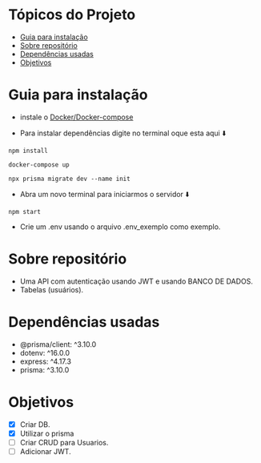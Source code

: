 # Tópicos do Projeto
- [Guia para instalação](#guia-para-instalação)
- [Sobre repositório](#sobre-repositório)
- [Dependências usadas](#dependências-usadas)
- [Objetivos](#objetivos)

# Guia para instalação
* instale o [Docker/Docker-compose](https://docs.docker.com/compose/install/)

* Para instalar dependências digite no terminal oque esta  aqui ⬇️

```
npm install
```
```
docker-compose up
```
```
npx prisma migrate dev --name init
```
* Abra um novo terminal para iniciarmos o servidor ⬇️
```npm
npm start
```
* Crie um .env usando o arquivo .env_exemplo como exemplo.


# Sobre repositório
* Uma API com autenticação usando JWT e usando BANCO DE DADOS.
* Tabelas (usuários).

# Dependências usadas
* @prisma/client: ^3.10.0
* dotenv: ^16.0.0
* express: ^4.17.3
* prisma: ^3.10.0

# Objetivos

- [x] Criar DB.
- [x] Utilizar o prisma
- [ ] Criar CRUD para Usuarios.
- [ ] Adicionar JWT.